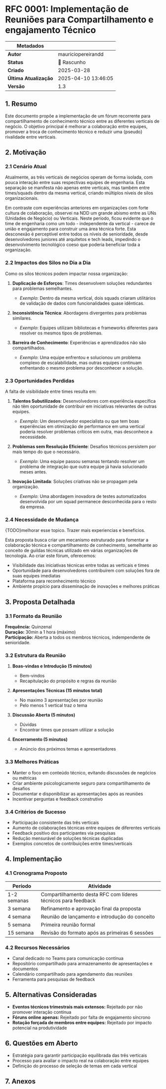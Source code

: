 # RFC 0001: Implementação de Reuniões para Compartilhamento e engajamento Técnico

| Metadados | |
|------------|-------------|
| **Autor** | mauriciopereirandd |
| **Status** | 📝 Rascunho |
| **Criado** | 2025-03-28 |
| **Última Atualização** | 2025-04-10 13:46:05 |
| **Versão** | 1.3 |

## 1. Resumo

Este documento propõe a implementação de um fórum recorrente para compartilhamento de conhecimento técnico entre as diferentes verticais de negócio. O objetivo principal é melhorar a colaboração entre equipes, promover a troca de conhecimento técnico e reduzir uma {pseudo} rivalidade entre verticais.

## 2. Motivação

### 2.1 Cenário Atual

Atualmente, as três verticais de negócios operam de forma isolada, com pouca interação entre suas respectivas equipes de engenharia. Esta separação se manifesta não apenas entre verticais, mas também entre times/squads dentro da mesma vertical, criando múltiplos níveis de silos organizacionais.

Em contraste com experiências anteriores em organizações com forte cultura de colaboração, observei na NDD um grande abismo entre as UNs (Unidades de Negócio) ou Verticais. Neste período, ficou evidente que o time de engenharia como um todo - independente da vertical - carece de união e engajamento para construir uma área técnica forte. Esta desconexão é perceptível entre todos os níveis de senioridade, desde desenvolvedores juniores até arquitetos e tech leads, impedindo o desenvolvimento tecnológico coeso que poderia beneficiar toda a organização.

### 2.2 Impactos dos Silos no Dia a Dia

Como os silos técnicos podem impactar nossa organização:

1. **Duplicação de Esforços**: Times desenvolvem soluções redundantes para problemas semelhantes.
   * *Exemplo*: Dentro da mesma vertical, dois squads criaram utilitários de validação de dados com funcionalidades quase idênticas.

2. **Inconsistência Técnica**: Abordagens divergentes para problemas similares.
   * *Exemplo*: Equipes utilizam bibliotecas e frameworks diferentes para resolver os mesmos tipos de problemas.

3. **Barreira de Conhecimento**: Experiências e aprendizados não são compartilhados.
   * *Exemplo*: Uma equipe enfrentou e solucionou um problema complexo de escalabilidade, mas outras equipes continuam enfrentando o mesmo problema por desconhecer a solução.


### 2.3 Oportunidades Perdidas

A falta de visibilidade entre times resulta em:

1. **Talentos Subutilizados**: Desenvolvedores com experiência específica não têm oportunidade de contribuir em iniciativas relevantes de outras equipes.
   * *Exemplo*: Um desenvolvedor especialista ou que tem boas experiências em otimização de performance em uma vertical poderia resolver problemas críticos em outra, mas desconhece a necessidade.

2. **Problemas sem Resolução Eficiente**: Desafios técnicos persistem por mais tempo do que o necessário.
   * *Exemplo*: Uma equipe passou semanas tentando resolver um problema de integração que outra equipe já havia solucionado meses antes.

3. **Inovação Limitada**: Soluções criativas não se propagam pela organização.
   * *Exemplo*: Uma abordagem inovadora de testes automatizados desenvolvida por um squad permanece desconhecida para o resto da empresa.


### 2.4 Necessidade de Mudança
{TODO}melhorar esse topico. Trazer mais experiencias e beneficios.

Esta proposta busca criar um mecanismo estruturado para fomentar a colaboração técnica e compartilhamento de conhecimento, semelhante ao conceito de guildas técnicas utilizado em várias organizações de tecnologia. Ao criar este fórum, oferecemos:

- Visibilidade das iniciativas técnicas entre todas as verticais e times
- Oportunidade para desenvolvedores contribuírem com soluções fora de suas equipes imediatas
- Plataforma para reconhecimento técnico
- Ambiente propício para disseminação de inovações e melhores práticas

## 3. Proposta Detalhada

### 3.1 Formato da Reunião

**Frequência:** Quinzenal  
**Duração:** 30min a 1 hora (máximo)  
**Participação:** Aberta a todos os membros técnicos, indempendente de senioridade.

### 3.2 Estrutura da Reunião

1. **Boas-vindas e Introdução (5 minutos)**
   - Bem-vindos
   - Recapitulação do propósito e regras da reunião

2. **Apresentações Técnicas (15 minutos total)**
   - No maximo 3 apresentações por reunião
   - Pelo menos 1 vertical traz o tema
   
3. **Discussão Aberta (5 minutos)**
   - Dúvidas
   - Encontrar times que possam utilizar a solução

4. **Encerramento (5 minutos)**
   - Anúncio dos próximos temas e apresentadores

### 3.3 Melhores Práticas

- Manter o foco em conteúdo técnico, evitando discussões de negócios ou métricas
- Criar ambiente psicologicamente seguro para compartilhamento de desafios
- Documentar e disponibilizar as apresentações após as reuniões
- Incentivar perguntas e feedback construtivo

### 3.4 Critérios de Sucesso

- Participação consistente das três verticais
- Aumento de colaborações técnicas entre equipes de diferentes verticais
- Feedback positivo dos participantes via pesquisas
- Redução mensurável de soluções técnicas duplicadas
- Exemplos concretos de contribuições entre times/verticais

## 4. Implementação

### 4.1 Cronograma Proposto

| Período | Atividade |
|---------|-----------|
| 1-2 semanas | Compartilhamento desta RFC com líderes técnicos para feedback |
| 3 semana | Refinamento e aprovação final da proposta |
| 4 semana | Reunião de lançamento e introdução do conceito |
| 5 semana | Primeira reunião formal |
| 15 semana | Revisão do formato após as primeiras 6 sessões |

### 4.2 Recursos Necessários

- Canal dedicado no Teams para comunicação contínua
- Repositório compartilhado para armazenamento de apresentações e documentos
- Calendário compartilhado para agendamento das reuniões
- Ferramenta para pesquisas de feedback

## 5. Alternativas Consideradas

- **Eventos técnicos trimestrais mais extensos:** Rejeitado por não promover interação contínua
- **Fóruns online apenas:** Rejeitado por falta de engajamento síncrono
- **Rotação forçada de membros entre equipes:** Rejeitado por impacto potencial na produtividade

## 6. Questões em Aberto

- Estratégia para garantir participação equilibrada das três verticais
- Processo para avaliar o impacto real na colaboração entre equipes
- Definição do processo de seleção de temas em cada vertical


## 7. Anexos

